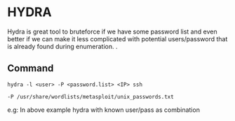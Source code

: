# HYDRA

Hydra is great tool to bruteforce if we have some password list and even better if we can make it less complicated with potential users/password that is already found during enumeration.
.
 
## Command
`hydra -l <user> -P <password.list> <IP> ssh`


```
-P /usr/share/wordlists/metasploit/unix_passwords.txt
```

e.g: In above example hydra with known user/pass as combination
